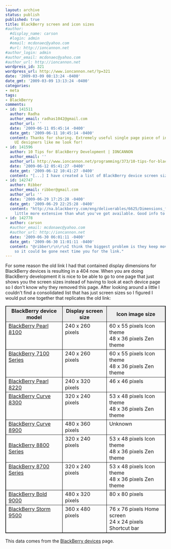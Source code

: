 ```yaml
---
layout: archive
status: publish
published: true
title: BlackBerry screen and icon sizes
#author:
  #display_name: carson
  #login: admin
  #email: mcdonaec@yahoo.com
  #url: http://ioncannon.net
#author_login: admin
#author_email: mcdonaec@yahoo.com
#author_url: http://ioncannon.net
wordpress_id: 321
wordpress_url: http://www.ioncannon.net/?p=321
date: '2009-03-09 08:13:24 -0400'
date_gmt: '2009-03-09 13:13:24 -0400'
categories:
- meta
tags:
- BlackBerry
comments:
- id: 141511
  author: Radha
  author_email: radhas1042@gmail.com
  author_url: ''
  date: '2009-06-11 05:45:14 -0400'
  date_gmt: '2009-06-11 10:45:14 -0400'
  content: Thanks for sharing. Extremely useful single page piece of information all
    UI designers like me look for!
- id: 141596
  author: 10 Tips for BlackBerry Development | IONCANNON
  author_email: ''
  author_url: http://www.ioncannon.net/programming/373/10-tips-for-blackberry-development/
  date: '2009-06-12 05:41:27 -0400'
  date_gmt: '2009-06-12 10:41:27 -0400'
  content: "[...] I have created a list of BlackBerry device screen sizes [...]"
- id: 142747
  author: Ribber
  author_email: ribber@gmail.com
  author_url: ''
  date: '2009-06-29 17:25:28 -0400'
  date_gmt: '2009-06-29 22:25:28 -0400'
  content: "http://na.blackberry.com/eng/deliverables/6625/Dimensions_for_screens_images_and_icons_476251_11.jsp\r\n\r\nA
    little more extensive than what you've got available. Good info to share."
- id: 142778
  author: carson
  #author_email: mcdonaec@yahoo.com
  #author_url: http://ioncannon.net
  date: '2009-06-30 06:01:11 -0400'
  date_gmt: '2009-06-30 11:01:11 -0400'
  content: "@ribber\r\n\r\nI think the biggest problem is they keep moving it around
    so it could be gone next time you for the link."
---
```

For some reason the old link I had that contained display dimensions for BlackBerry devices is resulting in a 404 now. When you are doing BlackBerry development it is nice to be able to go to one page that just shows you the screen sizes instead of having to look at each device page so I don't know why they removed this page. After looking around a little I couldn't find a consolidated list that has just screen sizes so I figured I would put one together that replicates the old link:

<table border="1" cellpadding="5" style="border-width:1px; border-spacing:1px; border-color: #000">
<tr bgcolor="#eee">
<th align="center">BlackBerry device model</th>
<th align="center">Display screen size</th>
<th align="center">Icon image size</th>
</tr>
<tr>
<td valign="top"><a href="http://na.blackberry.com/eng/devices/blackberrypearl/blackberry_pearl_8100_series.jsp">BlackBerry Pearl 8100</a></td>
<td valign="top">240 x 260 pixels</td>
<td valign="top">60 x 55 pixels Icon theme<br/> 48 x 36 pixels Zen theme</td>
</tr>
<tr>
<td valign="top"><a href="http://na.blackberry.com/eng/devices/series-detail.jsp?navId=H0,C61">BlackBerry 7100 Series</a></td>
<td valign="top"> 240 x 260 pixels</td>
<td valign="top">60 x 55 pixels Icon theme<br/> 48 x 36 pixels Zen theme</td>
</tr>
<tr>
<td valign="top"><a href="http://na.blackberry.com/eng/devices/blackberrypearl/blackberry_pearl_8200_series.jsp">BlackBerry Pearl 8220</a></td>
<td valign="top">240 x 320 pixels</td>
<td valign="top">46 x 46 pixels</td>
</tr>
<tr>
<td valign="top"><a href="http://na.blackberry.com/eng/devices/blackberrycurve8300/">BlackBerry Curve 8300</a></td>
<td valign="top">320 x 240 pixels</td>
<td valign="top"> 53 x 48 pixels Icon theme<br/> 48 x 36 pixels Zen theme</td>
</tr>
<tr>
<tr>
<td valign="top"><a href="http://na.blackberry.com/eng/devices/blackberrycurve8900/">BlackBerry Curve 8900</a></td>
<td valign="top">480 x 360 pixels</td>
<td valign="top">Unknown</td>
</tr>
<td><a href="http://na.blackberry.com/eng/devices/series-detail.jsp?navId=H0,C201">BlackBerry 8800 Series</a></td>
<td valign="top"> 320 x 240 pixels</td>
<td valign="top"> 53 x 48 pixels Icon theme<br/> 48 x 36 pixels Zen theme</td>
</tr>
<tr>
<td valign="top"><a href="http://na.blackberry.com/eng/devices/series-detail.jsp?navId=H0,C63">BlackBerry 8700 Series</a></td>
<td valign="top">320 x 240 pixels</td>
<td valign="top">53 x 48 pixels Icon theme<br/> 48 x 36 pixels Zen theme</td>
</tr>
<tr>
<td valign="top"><a href="http://na.blackberry.com/eng/devices/blackberrybold/">BlackBerry Bold 9000</a></td>
<td valign="top">480 x 320 pixels</td>
<td valign="top">80 x 80 pixels</td>
</tr>
<tr>
<td valign="top"><a href="http://na.blackberry.com/eng/devices/blackberrystorm/">BlackBerry Storm 9500</a></td>
<td valign="top"> 360 x 480 pixels</td>
<td valign="top">76 x 76 pixels Home screen<br/> 24 x 24 pixels Shortcut bar</td>
</tr>
</table>
This data comes from the <a href="http://na.blackberry.com/eng/devices/">BlackBerry devices</a> page.

